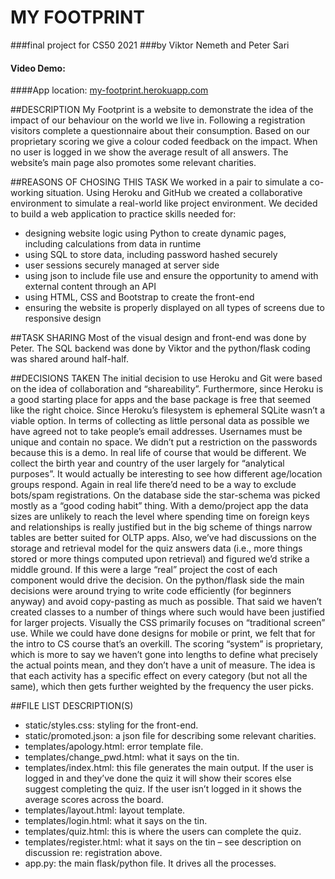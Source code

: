 ﻿# MY FOOTPRINT
###final project for CS50 2021
###by Viktor Nemeth and Peter Sari

#### Video Demo:
<URL HERE>

####App location:
[my-footprint.herokuapp.com](https://my-footprint.herokuapp.com/)

##DESCRIPTION
My Footprint is a website to demonstrate the idea of the impact of our behaviour on the world we live in. Following a registration visitors complete a questionnaire about their consumption. Based on our proprietary scoring we give a colour coded feedback on the impact. When no user is logged in we show the average result of all answers. The website’s main page also promotes some relevant charities.

##REASONS OF CHOSING THIS TASK
We worked in a pair to simulate a co-working situation. Using Heroku and GitHub we created a collaborative environment to simulate a real-world like project environment. We decided to build a web application to practice skills needed for:
- designing website logic using Python to create dynamic pages, including calculations from data in runtime
- using SQL to store data, including password hashed securely
- user sessions securely managed at server side
- using json to include file use and ensure the opportunity to amend with external content through an API
- using HTML, CSS and Bootstrap to create the front-end
- ensuring the website is properly displayed on all types of screens due to responsive design

##TASK SHARING
Most of the visual design and front-end was done by Peter. The SQL backend was done by Viktor and the python/flask coding was shared around half-half.

##DECISIONS TAKEN
The initial decision to use Heroku and Git were based on the idea of collaboration and “shareability”. Furthermore, since Heroku is a good starting place for apps and the base package is free that seemed like the right choice. Since Heroku’s filesystem is ephemeral SQLite wasn’t a viable option. 
In terms of collecting as little personal data as possible we have agreed not to take people’s email addresses. Usernames must be unique and contain no space. We didn’t put a restriction on the passwords because this is a demo. In real life of course that would be different. We collect the birth year and country of the user largely for “analytical purposes”. It would actually be interesting to see how different age/location groups respond. Again in real life there’d need to be a way to exclude bots/spam registrations. 
On the database side the star-schema was picked mostly as a “good coding habit” thing. With a demo/project app the data sizes are unlikely to reach the level where spending time on foreign keys and relationships is really justified but in the big scheme of things narrow tables are better suited for OLTP apps. Also, we’ve had discussions on the storage and retrieval model for the quiz answers data (i.e., more things stored or more things computed upon retrieval) and figured we’d strike a middle ground. If this were a large “real” project the cost of each component would drive the decision.
On the python/flask side the main decisions were around trying to write code efficiently (for beginners anyway) and avoid copy-pasting as much as possible. That said we haven’t created classes to a number of things where such would have been justified for larger projects. 
Visually the CSS primarily focuses on “traditional screen” use. While we could have done designs for mobile or print, we felt that for the intro to CS course that’s an overkill. 
The scoring “system” is proprietary, which is more to say we haven’t gone into lengths to define what precisely the actual points mean, and they don’t have a unit of measure. The idea is that each activity has a specific effect on every category (but not all the same), which then gets further weighted by the frequency the user picks.

##FILE LIST DESCRIPTION(S)
- static/styles.css: styling for the front-end.
- static/promoted.json: a json file for describing some relevant charities.
- templates/apology.html: error template file.
- templates/change_pwd.html: what it says on the tin.
- templates/index.html: this file generates the main output. If the user is logged in and they’ve done the quiz it will show their scores else suggest completing the quiz. If the user isn’t logged in it shows the average scores across the board.
- templates/layout.html: layout template.
- templates/login.html: what it says on the tin.
- templates/quiz.html: this is where the users can complete the quiz.
- templates/register.html: what it says on the tin – see description on discussion re: registration above.
- app.py: the main flask/python file. It drives all the processes.